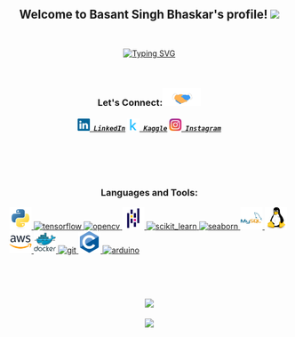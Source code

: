 <h2 align="center">
  Welcome to Basant Singh Bhaskar's profile!
  <img src="https://media.giphy.com/media/hvRJCLFzcasrR4ia7z/giphy.gif" width="30">
</h2><br>

<!-- Typing SVG by DenverCoder1 - https://github.com/DenverCoder1/readme-typing-svg -->
<p align="center">
<a href="https://git.io/typing-svg"><img src="https://readme-typing-svg.demolab.com?size=26&pause=1000&center=true&vCenter=true&width=700&lines=Data+Scientist+by+Profession+%F0%9F%98%8E;Mechatronics+Engineer+by+Education+%F0%9F%A4%96;Experienced+Automotive+Product+Lead+%F0%9F%8F%8E%EF%B8%8F;apt+update+%26+apt+upgrade+-y+in+Loop+%F0%9F%94%81" alt="Typing SVG" /></a>
</p><br>

<h3 align="center">Let's Connect:<img src="img\handshake.gif" height="32px"></h3>


<h5 align="center">
  <code><a href="https://www.linkedin.com/in/basantsinghbhaskar/" title="LinkedIn Profile"><img height="22" width="22" src="img\linkedin.svg"> LinkedIn</a></code>
  <code><a href="https://www.kaggle.com/basantsinghbhaskar/" title="kaggle Profile"><img height="22" width="22" src="img\kaggle.svg"> Kaggle</a></code>
  <code><a href="https://www.instagram.com/basant_singh_bhaskar/" title="Instagram Profile"><img height="22" width="22" src="img\instagram.svg"> Instagram</a></code>
</h5>

<br><br><br>

<h3 align="center">Languages and Tools:</h3>
<p align="center"> 


<a href="https://www.python.org" target="_blank" rel="noreferrer"> <img src="https://raw.githubusercontent.com/devicons/devicon/master/icons/python/python-original.svg" alt="python" width="40" height="40"/> </a> 
<a href="https://www.tensorflow.org" target="_blank" rel="noreferrer"> <img src="https://www.vectorlogo.zone/logos/tensorflow/tensorflow-icon.svg" alt="tensorflow" width="40" height="40"/> </a> 
<a href="https://opencv.org/" target="_blank" rel="noreferrer"> <img src="https://www.vectorlogo.zone/logos/opencv/opencv-icon.svg" alt="opencv" width="40" height="40"/> </a> <a href="https://pandas.pydata.org/" target="_blank" rel="noreferrer"> <img src="https://raw.githubusercontent.com/devicons/devicon/2ae2a900d2f041da66e950e4d48052658d850630/icons/pandas/pandas-original.svg" alt="pandas" width="40" height="40"/> </a> 
<a href="https://scikit-learn.org/" target="_blank" rel="noreferrer"> <img src="https://upload.wikimedia.org/wikipedia/commons/0/05/Scikit_learn_logo_small.svg" alt="scikit_learn" width="40" height="40"/> </a> 
<a href="https://seaborn.pydata.org/" target="_blank" rel="noreferrer"> <img src="https://seaborn.pydata.org/_images/logo-mark-lightbg.svg" alt="seaborn" width="40" height="40"/> </a> 
<a href="https://www.mysql.com/" target="_blank" rel="noreferrer"> <img src="https://raw.githubusercontent.com/devicons/devicon/master/icons/mysql/mysql-original-wordmark.svg" alt="mysql" width="40" height="40"/> </a>
<a href="https://www.linux.org/" target="_blank" rel="noreferrer"> <img src="https://raw.githubusercontent.com/devicons/devicon/master/icons/linux/linux-original.svg" alt="linux" width="40" height="40"/> </a> 
<a href="https://aws.amazon.com" target="_blank" rel="noreferrer"> <img src="https://raw.githubusercontent.com/devicons/devicon/master/icons/amazonwebservices/amazonwebservices-original-wordmark.svg" alt="aws" width="40" height="40"/> </a> 
<a href="https://www.docker.com/" target="_blank" rel="noreferrer"> <img src="https://raw.githubusercontent.com/devicons/devicon/master/icons/docker/docker-original-wordmark.svg" alt="docker" width="40" height="40"/> </a> 
<a href="https://git-scm.com/" target="_blank" rel="noreferrer"> <img src="https://www.vectorlogo.zone/logos/git-scm/git-scm-icon.svg" alt="git" width="40" height="40"/> </a> 
<a href="https://www.cprogramming.com/" target="_blank" rel="noreferrer"> <img src="https://raw.githubusercontent.com/devicons/devicon/master/icons/c/c-original.svg" alt="c" width="40" height="40"/> </a> 
<a href="https://www.arduino.cc/" target="_blank" rel="noreferrer"> <img src="https://cdn.worldvectorlogo.com/logos/arduino-1.svg" alt="arduino" width="40" height="40"/> </a> 


</p> <br> <br> <br>

<p align = "center">
  <img src = "https://github-readme-stats.vercel.app/api?username=b-s-b&show_icons=true&theme=dark" width = 700 /><br><br>
  <img src = "https://github-readme-streak-stats.herokuapp.com/?user=b-s-b&theme=dark&hide_border=true" width = 700 />
</p>
